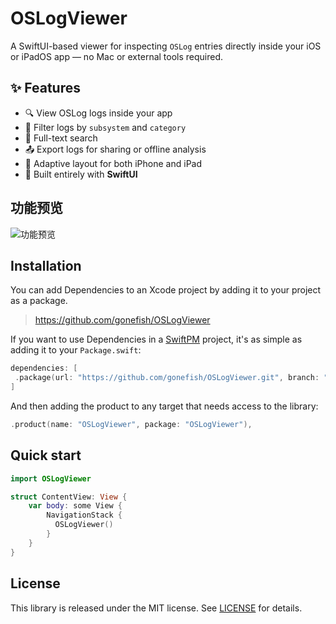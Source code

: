 # OSLogViewer

A SwiftUI-based viewer for inspecting `OSLog` entries directly inside your iOS or iPadOS app — no Mac or external tools required.

## ✨ Features

- 🔍 View OSLog logs inside your app
- 🧭 Filter logs by `subsystem` and `category`
- 🔎 Full-text search
- 📤 Export logs for sharing or offline analysis
- 📱 Adaptive layout for both iPhone and iPad
- 🧱 Built entirely with **SwiftUI**

## 功能预览

![功能预览](preview.gif)

## Installation

You can add Dependencies to an Xcode project by adding it to your project as a package.

> https://github.com/gonefish/OSLogViewer

If you want to use Dependencies in a [SwiftPM](https://swift.org/package-manager/) project, it's as
simple as adding it to your `Package.swift`:

``` swift
dependencies: [
 .package(url: "https://github.com/gonefish/OSLogViewer.git", branch: "main")
]
```

And then adding the product to any target that needs access to the library:

```swift
.product(name: "OSLogViewer", package: "OSLogViewer"),
```

## Quick start

```swift
import OSLogViewer

struct ContentView: View {
    var body: some View {
        NavigationStack {
          OSLogViewer()
        }
    }
}
```

## License

This library is released under the MIT license. See [LICENSE](LICENSE) for details.
